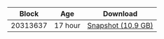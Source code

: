 |     Block   |     Age     |   Download  |
| ----------- | ----------- | ----------- |
|   20313637   |  17 hour | [Snapshot (10.9 GB)](https://s3.eu-central-1.amazonaws.com/w3coins.io/snapshots/band-mainnet/band_snapsot_latest.tar.lz4)  |
